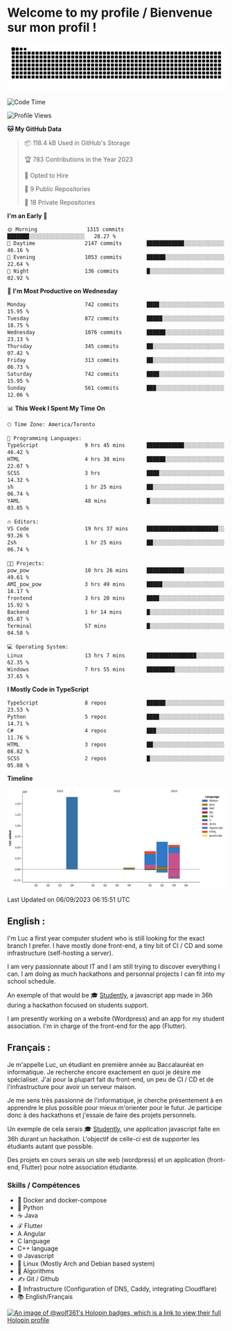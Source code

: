 # Welcome to my profile / Bienvenue sur mon profil !

![snake gif](https://github.com/wolf-361/wolf-361/blob/output/github-contribution-grid-snake.svg)

<!--START_SECTION:waka-->
![Code Time](http://img.shields.io/badge/Code%20Time-326%20hrs%2034%20mins-blue)

![Profile Views](http://img.shields.io/badge/Profile%20Views-0-blue)

**🐱 My GitHub Data** 

> 📦 118.4 kB Used in GitHub's Storage 
 > 
> 🏆 783 Contributions in the Year 2023
 > 
> 💼 Opted to Hire
 > 
> 📜 9 Public Repositories 
 > 
> 🔑 18 Private Repositories 
 > 
**I'm an Early 🐤** 

```text
🌞 Morning                1315 commits        ███████░░░░░░░░░░░░░░░░░░   28.27 % 
🌆 Daytime                2147 commits        ████████████░░░░░░░░░░░░░   46.16 % 
🌃 Evening                1053 commits        ██████░░░░░░░░░░░░░░░░░░░   22.64 % 
🌙 Night                  136 commits         █░░░░░░░░░░░░░░░░░░░░░░░░   02.92 % 
```
📅 **I'm Most Productive on Wednesday** 

```text
Monday                   742 commits         ████░░░░░░░░░░░░░░░░░░░░░   15.95 % 
Tuesday                  872 commits         █████░░░░░░░░░░░░░░░░░░░░   18.75 % 
Wednesday                1076 commits        ██████░░░░░░░░░░░░░░░░░░░   23.13 % 
Thursday                 345 commits         ██░░░░░░░░░░░░░░░░░░░░░░░   07.42 % 
Friday                   313 commits         ██░░░░░░░░░░░░░░░░░░░░░░░   06.73 % 
Saturday                 742 commits         ████░░░░░░░░░░░░░░░░░░░░░   15.95 % 
Sunday                   561 commits         ███░░░░░░░░░░░░░░░░░░░░░░   12.06 % 
```


📊 **This Week I Spent My Time On** 

```text
🕑︎ Time Zone: America/Toronto

💬 Programming Languages: 
TypeScript               9 hrs 45 mins       ████████████░░░░░░░░░░░░░   46.42 % 
HTML                     4 hrs 38 mins       ██████░░░░░░░░░░░░░░░░░░░   22.07 % 
SCSS                     3 hrs               ████░░░░░░░░░░░░░░░░░░░░░   14.32 % 
sh                       1 hr 25 mins        ██░░░░░░░░░░░░░░░░░░░░░░░   06.74 % 
YAML                     48 mins             █░░░░░░░░░░░░░░░░░░░░░░░░   03.85 % 

🔥 Editors: 
VS Code                  19 hrs 37 mins      ███████████████████████░░   93.26 % 
Zsh                      1 hr 25 mins        ██░░░░░░░░░░░░░░░░░░░░░░░   06.74 % 

🐱‍💻 Projects: 
pow_pow                  10 hrs 26 mins      ████████████░░░░░░░░░░░░░   49.61 % 
AMI_pow_pow              3 hrs 49 mins       █████░░░░░░░░░░░░░░░░░░░░   18.17 % 
frontend                 3 hrs 20 mins       ████░░░░░░░░░░░░░░░░░░░░░   15.92 % 
Backend                  1 hr 14 mins        █░░░░░░░░░░░░░░░░░░░░░░░░   05.87 % 
Terminal                 57 mins             █░░░░░░░░░░░░░░░░░░░░░░░░   04.58 % 

💻 Operating System: 
Linux                    13 hrs 7 mins       ████████████████░░░░░░░░░   62.35 % 
Windows                  7 hrs 55 mins       █████████░░░░░░░░░░░░░░░░   37.65 % 
```

**I Mostly Code in TypeScript** 

```text
TypeScript               8 repos             ██████░░░░░░░░░░░░░░░░░░░   23.53 % 
Python                   5 repos             ████░░░░░░░░░░░░░░░░░░░░░   14.71 % 
C#                       4 repos             ███░░░░░░░░░░░░░░░░░░░░░░   11.76 % 
HTML                     3 repos             ██░░░░░░░░░░░░░░░░░░░░░░░   08.82 % 
SCSS                     2 repos             █░░░░░░░░░░░░░░░░░░░░░░░░   05.88 % 
```



**Timeline**

![Lines of Code chart](https://raw.githubusercontent.com/wolf-361/wolf-361/main/assets/bar_graph.png)


 Last Updated on 06/09/2023 06:15:51 UTC
<!--END_SECTION:waka-->

## English : 

I'm Luc a first year computer student who is still looking for the exact branch I prefer. I have mostly done front-end, a tiny bit of CI / CD and some infrastructure (self-hosting a server).

I am very passionnate about IT and I am still trying to discover everything I can. I am doing as much hackathons and personnal projects I can fit into my school schedule.

An exemple of that would be 🎓 [Studently](https://github.com/wolf-361/Studently-CodeJam12), a javascript app made in 36h during a hackathon focused on students support.

I am presently working on a website (Wordpress) and an app for my student association. I'm in charge of the front-end for the app (Flutter).

## Français :

Je m'appelle Luc, un étudiant en première année au Baccalauréat en informatique. Je recherche encore exactement en quoi je désire me spécialiser. J'ai pour la plupart fait du front-end, un peu de CI / CD et de l'infrastructure pour avoir un serveur maison.

Je me sens très passionné de l'informatique, je cherche présentement à en apprendre le plus possible pour mieux m'orienter pour le futur. Je participe donc à des hackathons et j'essaie de faire des projets personnels.

Un exemple de cela serais 🎓 [Studently](https://github.com/wolf-361/Studently-CodeJam12), une application javascript faite en 36h durant un hackathon. L'objectif de celle-ci est de supporter les étudiants autant que possible.

Des projets en cours serais un site web (wordpress) et un application (front-end, Flutter) pour notre association étudiante.

###  Skills / Compétences

* 🐋 Docker and docker-compose
* 🐍 Python
* ☕ Java
* ℱ Flutter
* A Angular
* C language
* C++ language
* 🌐 Javascript
* 🐧 Linux (Mostly Arch and Debian based system)
* 🧩 Algorithms
* ✍️ Git / Github
* 📜 Infrastructure (Configuration of DNS, Caddy, integrating Cloudflare)
* 📚 English/Français

[![An image of @wolf361's Holopin badges, which is a link to view their full Holopin profile](https://holopin.me/wolf361)](https://holopin.io/@wolf361)


